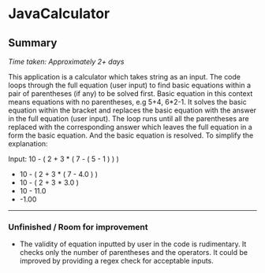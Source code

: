 # JavaCalculator

## Summary 

*Time taken: Approximately 2+ days*

This application is a calculator which takes string as an input. The code loops through the full equation (user input) to find basic equations within a pair of parentheses (if any) to be solved first. Basic equation in this context means equations with no parentheses, e.g 5+4, 6*2-1. It solves the basic equation within the bracket and replaces the basic equation with the answer in the full equation (user input). The loop runs until all the parentheses are replaced with the corresponding answer which leaves the full equation in a form the basic equation. And the basic equation is resolved. To simplify the explanation: 

Input: 10 - ( 2 + 3 * ( 7 - ( 5 - 1 ) ) )   

- 10 - ( 2 + 3 * ( 7 - 4.0 ) ) 
- 10 - ( 2 + 3 * 3.0 ) 
- 10 - 11.0 
- -1.00


--- 


### Unfinished / Room for improvement 

- The validity of equation inputted by user in the code is rudimentary. It checks only the number of parentheses and the operators. It could be improved by providing a regex check for acceptable inputs. 


